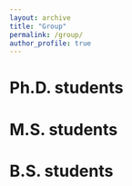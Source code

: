 ```yaml
---
layout: archive
title: "Group"
permalink: /group/
author_profile: true
---
```


# Ph.D. students

# M.S. students

# B.S. students